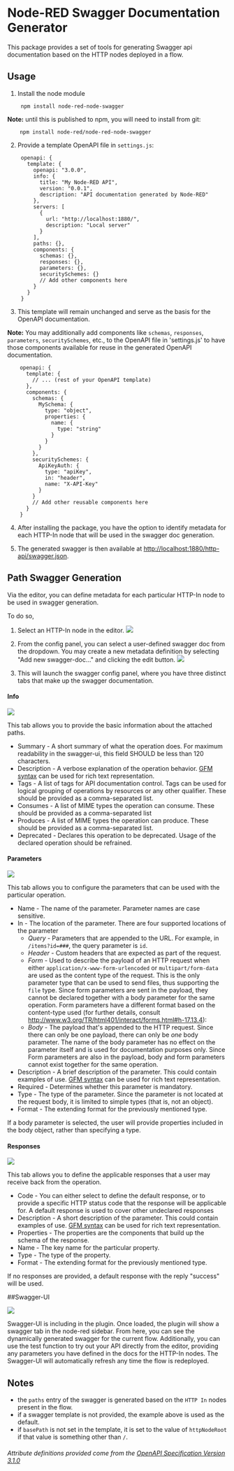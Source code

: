 # Node-RED Swagger Documentation Generator

This package provides a set of tools for generating Swagger api documentation
based on the HTTP nodes deployed in a flow.

## Usage

1. Install the node module

        npm install node-red-node-swagger

  **Note:** until this is published to npm, you will need to install from git:
  
        npm install node-red/node-red-node-swagger

2. Provide a template OpenAPI file in `settings.js`:

        openapi: {
          template: {
            openapi: "3.0.0",
            info: {
              title: "My Node-RED API",
              version: "0.0.1",
              description: "API documentation generated by Node-RED"
            },
            servers: [
              {
                url: "http://localhost:1880/",
                description: "Local server"
              }
            ],
            paths: {},
            components: {
              schemas: {},
              responses: {},
              parameters: {},
              securitySchemes: {}
              // Add other components here
            }
          }
        }

3. This template will remain unchanged and serve as the basis for the OpenAPI documentation.

  **Note:** You may additionally add components like `schemas`, `responses`, `parameters`, `securitySchemes`, etc., to the OpenAPI file in 'settings.js' to have those components available for reuse in the generated OpenAPI documentation.

        openapi: {
          template: {
            // ... (rest of your OpenAPI template)
          },
          components: {
            schemas: {
              MySchema: {
                type: "object",
                properties: {
                  name: {
                    type: "string"
                  }
                }
              }
            },
            securitySchemes: {
              ApiKeyAuth: {
                type: "apiKey",
                in: "header",
                name: "X-API-Key"
              }
            }
            // Add other reusable components here
          }
        }

4. After installing the package, you have the option to identify metadata for each HTTP-In node that will be used in the swagger doc generation.
		
5. The generated swagger is then available at <http://localhost:1880/http-api/swagger.json>.

## Path Swagger Generation

Via the editor, you can define metadata for each particular HTTP-In node to be used in swagger generation.

To do so,

1. Select an HTTP-In node in the editor.
![](readme_images/Capture_00.PNG?raw=true)

2. From the config panel, you can select a user-defined swagger doc from the dropdown. You may create a new metadata definition by selecting "Add new swagger-doc..." and clicking the edit button.
![](readme_images/Capture_01.PNG?raw=true)

3. This will launch the swagger config panel, where you have three distinct tabs that make up the swagger documentation.

#### Info

![](readme_images/Capture_02.PNG?raw=true)

This tab allows you to provide the basic information about the attached paths.

* Summary - A short summary of what the operation does. For maximum readability in the swagger-ui, this field SHOULD be less than 120 characters.
* Description - A verbose explanation of the operation behavior. [GFM syntax](https://help.github.com/articles/github-flavored-markdown) can be used for rich text representation.
* Tags - A list of tags for API documentation control. Tags can be used for logical grouping of operations by resources or any other qualifier. These should be provided as a comma-separated list.
* Consumes - A list of MIME types the operation can consume. These should be provided as a comma-separated list
* Produces - A list of MIME types the operation can produce. These should be provided as a comma-separated list.
* Deprecated - Declares this operation to be deprecated. Usage of the declared operation should be refrained.

#### Parameters

![](readme_images/Capture_03.PNG?raw=true)

This tab allows you to configure the parameters that can be used with the particular operation.

* Name - The name of the parameter. Parameter names are case sensitive.
* In - The location of the parameter. There are four supported locations of the parameter
	* _Query_ - Parameters that are appended to the URL. For example, in `/items?id=###`, the query parameter is `id`.
	* _Header_ - Custom headers that are expected as part of the request.
	* _Form_ - Used to describe the payload of an HTTP request when either `application/x-www-form-urlencoded` or `multipart/form-data` are used as the content type of the request. This is the only parameter type that can be used to send files, thus supporting the `file` type. Since form parameters are sent in the payload, they cannot be declared together with a body parameter for the same operation. Form parameters have a different format based on the content-type used (for further details, consult <http://www.w3.org/TR/html401/interact/forms.html#h-17.13.4>):
	* _Body_ - The payload that's appended to the HTTP request. Since there can only be one payload, there can only be *one* body parameter. The name of the body parameter has no effect on the parameter itself and is used for documentation purposes only. Since Form parameters are also in the payload, body and form parameters cannot exist together for the same operation.
* Description - A brief description of the parameter. This could contain examples of use.  [GFM syntax](https://help.github.com/articles/github-flavored-markdown) can be used for rich text representation.
* Required - Determines whether this parameter is mandatory.
* Type - The type of the parameter. Since the parameter is not located at the request body, it is limited to simple types (that is, not an object).
* Format - The extending format for the previously mentioned type.

If a body parameter is selected, the user will provide properties included in the body object, rather than specifying a type.


#### Responses

![](readme_images/Capture_04.PNG?raw=true)

This tab allows you to define the applicable responses that a user may receive back from the operation.

* Code - You can either select to define the default response, or to provide a specific HTTP status code that the response will be applicable for. A default response is used to cover other undeclared responses
* Description - A short description of the parameter. This could contain examples of use.  [GFM syntax](https://help.github.com/articles/github-flavored-markdown) can be used for rich text representation.
* Properties - The properties are the components that build up the schema of the response.
* Name - The key name for the particular property.
* Type - The type of the property.
* Format - The extending format for the previously mentioned type.

If no responses are provided, a default response with the reply "success" will be used.

##Swagger-UI

![](readme_images/Capture_Swagger_UI.PNG?raw=true)

Swagger-UI is including in the plugin. Once loaded, the plugin will show a swagger tab in the node-red sidebar. From here, you can see the dynamically generated swagger for the current flow. Additionally, you can use the test function to try out your API directly from the editor, providing any parameters you have defined in the docs for the HTTP-In nodes. The Swagger-UI will automatically refresh any time the flow is redeployed.



## Notes

- the `paths` entry of the swagger is generated based on the `HTTP In` nodes 
  present in the flow.
- if a swagger template is not provided, the example above is used as the default.
- if `basePath` is not set in the template, it is set to the value of `httpNodeRoot`
  if that value is something other than `/`.

  
###### Attribute definitions provided come from the [OpenAPI Specification Version 3.1.0](https://github.com/OAI/OpenAPI-Specification/blob/main/versions/3.1.0.md)